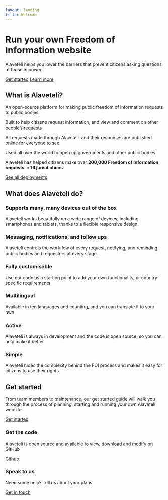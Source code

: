 ```yaml
---
layout: landing
title: Welcome
---
```

<div class="hero">
  <div class="container">
    <h1><span>Run your own</span> Freedom of Information website</h1>
    <p>Alaveteli helps you lower the barriers that prevent citizens asking questions of those in power</p>
    <p class="action-buttons"><a href="{{ site.baseurl }}docs/getting_started/" class="button">Get started</a> <a href="{{ site.baseurl }}docs/" class="button">Learn more</a></p>
  </div>
</div>

<div class="what-is-alaveteli">
    <div class="container">
        <h2>What is Alaveteli?</h2>
        <div class="grid-row what-is-alaveteli__items-grid">
            <div class="what-is-alaveteli__grid-unit">
                <div class="what-is-alaveteli__item what-is-alaveteli__item--foi">
                    <p>An open-source platform for making public freedom of information requests to public bodies.</p>
                </div>
            </div><!--
            --><div class="what-is-alaveteli__grid-unit">
                <div class="what-is-alaveteli__item what-is-alaveteli__item--help">
                    <p>Built to help citizens request information, and view and comment on other people’s requests</p>
                </div>
            </div><!--
            --><div class="what-is-alaveteli__grid-unit">
                <div class="what-is-alaveteli__item what-is-alaveteli__item--published">
                    <p>All requests made through Alaveteli, and their responses are published online for everyone to see.</p>
                </div>
            </div><!--
            --><div class="what-is-alaveteli__grid-unit">
                <div class="what-is-alaveteli__item what-is-alaveteli__item--open">
                    <p>Used all over the world to open up governments and other public bodies. </p>
                </div>
            </div>
        </div>
        <div class="what-is-alaveteli__international-reach-position">
            <div class="what-is-alaveteli__international-reach">
                <p class="message">Alaveteli has helped citizens make over <strong>200,000 Freedom of Information requests</strong> in <strong>16 jurisdictions</strong></p>
                <p><a href="#">See all deployments</a></p>
            </div>
        </div>
    </div>
</div>

<div class="features">
    <div class="container">
        <h2>What does Alaveteli do?</h2>
        <div class="grid-row">
            <div class="features__grid-unit features__grid-unit--wide">
                <div class="features__item features__item--primary features__item--devices">
                    <h3>Supports many, many devices out of the box</h3>
                    <p>Alaveteli works beautifully on a wide range of devices, including smartphones and tablets, thanks to a flexible responsive design.</p>
                </div>
            </div><!--
            --><div class="features__grid-unit features__grid-unit--wide">
                <div class="features__item features__item--primary features__item--messaging">
                    <h3>Messaging, notifications, and follow ups</h3>
                    <p>Alaveteli controls the workflow of every request, notifying, and reminding  public bodies and requesters at every stage.</p>
                </div>
            </div>
        </div>
        <div class="grid-row">
            <div class="features__grid-unit">
                <div class="features__item">
                    <h3>Fully customisable</h3>
                    <p>Use our code as a starting point to add your own functionality, or country-specific requirements</p>
                </div>
            </div><!--
            --><div class="features__grid-unit">
                <div class="features__item">
                    <h3>Multilingual</h3>
                    <p>Available in ten languages and counting, and you can translate it to your own</p>
                </div>
            </div><!--
            --><div class="features__grid-unit">
                <div class="features__item">
                    <h3>Active</h3>
                    <p>Alaveteli is always in development and the code is open source, so you can help make it better</p>
                </div>
            </div><!--
            --><div class="features__grid-unit">
                <div class="features__item">
                    <h3>Simple</h3>
                    <p>Alaveteli hides the complexity behind the FOI process and makes it easy for citizens to use their rights</p>
                </div>
            </div>
        </div>
    </div>
</div>
<div class="get-started">
  <div class="container">
    <h2>Get started</h2>
    <div class="get-started__grid-unit get-started__grid-unit--wide">
        <div class="get-started__item get-started__item--primary">
            <p>From team members to maintenance, our get started guide will walk you through the process of planning, starting and running your own Alaveteli website</p>
            <p><a href="{{ site.baseurl }}docs/getting_started/" class="button">Get started</a></p>
        </div>
    </div><!--
    --><div class="get-started__grid-unit">
        <div class="get-started__item get-started__item">
            <h3>Get the code</h3>
            <p>Alaveteli is open source and available to view, download and modify on GitHub</p>
            <p><a href="https://github.com/mysociety/alaveteli/" class="button">Github</a></p>
        </div>
    </div><!--
    --><div class="get-started__grid-unit">
        <div class="get-started__item get-started__item">
            <h3>Speak to us</h3>
            <p>Need some help? Tell us about your plans</p>
            <p class="push-top"><a href="{{ site.baseurl }}community" class="button">Get in touch</a></p>
        </div>
    </div>
  </div>
</div>
